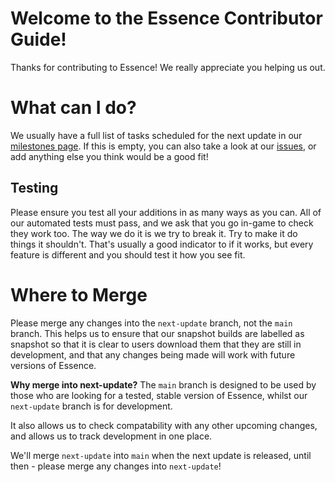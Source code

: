 # Welcome to the Essence Contributor Guide!
Thanks for contributing to Essence! We really appreciate you helping us out.

# What can I do?
We usually have a full list of tasks scheduled for the next update in our [milestones page](https://github.com/LewMC/Essence/milestones).
If this is empty, you can also take a look at our [issues](https://github.com/LewMC/Essence/issues), or add anything else you think would be a good fit!

## Testing
Please ensure you test all your additions in as many ways as you can.
All of our automated tests must pass, and we ask that you go in-game to check they work too.
The way we do it is we try to break it.
Try to make it do things it shouldn't.
That's usually a good indicator to if it works, but every feature is different and you should test it how you see fit.

# Where to Merge
Please merge any changes into the `next-update` branch, not the `main` branch.
This helps us to ensure that our snapshot builds are labelled as snapshot so that it is clear to users download them that they are still in development, and that any changes being made will work with future versions of Essence.

**Why merge into next-update?**
The `main` branch is designed to be used by those who are looking for a tested, stable version of Essence, whilst our `next-update` branch is for development.

It also allows us to check compatability with any other upcoming changes, and allows us to track development in one place.

We'll merge `next-update` into `main` when the next update is released, until then - please merge any changes into `next-update`!
